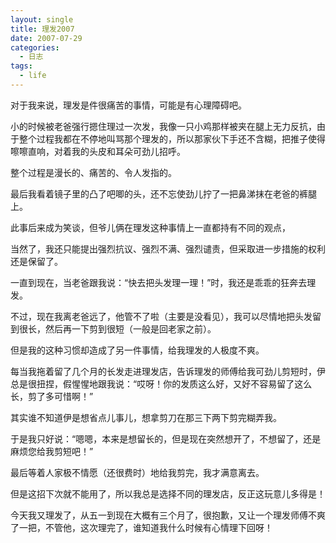 ```yaml
---
layout: single
title: 理发2007
date: 2007-07-29
categories:
  - 日志
tags:
  - life
---
```


对于我来说，理发是件很痛苦的事情，可能是有心理障碍吧。

小的时候被老爸强行摁住理过一次发，我像一只小鸡那样被夹在腿上无力反抗，由于整个过程我都在不停地叫骂那个理发的，所以那家伙下手还不含糊，把推子使得嚓嚓直响，对着我的头皮和耳朵可劲儿招呼。

整个过程是漫长的、痛苦的、令人发指的。

最后我看着镜子里的凸了吧唧的头，还不忘使劲儿拧了一把鼻涕抹在老爸的裤腿上。

此事后来成为笑谈，但爷儿俩在理发这种事情上一直都持有不同的观点，

当然了，我还只能提出强烈抗议、强烈不满、强烈谴责，但采取进一步措施的权利还是保留了。

一直到现在，当老爸跟我说：“快去把头发理一理！”时，我还是乖乖的狂奔去理发。

不过，现在我离老爸远了，他管不了啦（主要是没看见），我可以尽情地把头发留到很长，然后再一下剪到很短（一般是回老家之前）。

但是我的这种习惯却造成了另一件事情，给我理发的人极度不爽。

每当我拖着留了几个月的长发走进理发店，告诉理发的师傅给我可劲儿剪短时，伊总是很扭捏，假惺惺地跟我说：“哎呀！你的发质这么好，又好不容易留了这么长，剪了多可惜啊！”

其实谁不知道伊是想省点儿事儿，想拿剪刀在那三下两下剪完糊弄我。

于是我只好说：“嗯嗯，本来是想留长的，但是现在突然想开了，不想留了，还是麻烦您给我剪短吧！”

最后等着人家极不情愿（还很费时）地给我剪完，我才满意离去。

但是这招下次就不能用了，所以我总是选择不同的理发店，反正这玩意儿多得是！

今天我又理发了，从五一到现在大概有三个月了，很抱歉，又让一个理发师傅不爽了一把，不管他，这次理完了，谁知道我什么时候有心情理下回呀！
